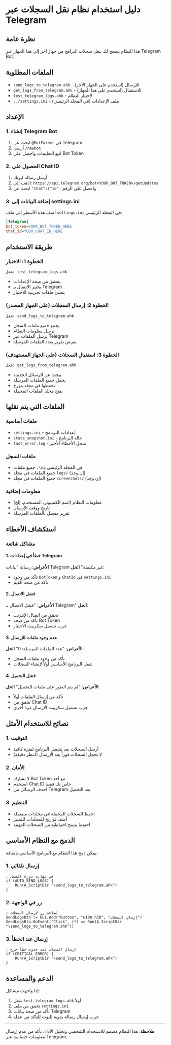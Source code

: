 # دليل استخدام نظام نقل السجلات عبر Telegram

## نظرة عامة
هذا النظام يسمح لك بنقل سجلات البرامج من جهاز آخر إلى هذا الجهاز عبر Telegram Bot.

## الملفات المطلوبة
- `send_logs_to_telegram.ahk` - للإرسال (استخدم على الجهاز الآخر)
- `get_logs_from_telegram.ahk` - للاستقبال (استخدم على هذا الجهاز)
- `test_telegram_logs.ahk` - لاختبار النظام
- `../settings.ini` - ملف الإعدادات (في المجلد الرئيسي)

## الإعداد

### 1. إنشاء Telegram Bot
1. ابحث عن `@BotFather` في Telegram
2. أرسل `/newbot`
3. اتبع التعليمات واحصل على Bot Token

### 2. الحصول على Chat ID
1. أرسل رسالة لبوتك
2. اذهب إلى: `https://api.telegram.org/bot<YOUR_BOT_TOKEN>/getUpdates`
3. ابحث عن `"chat":{"id":` واحصل على الرقم

### 3. إضافة البيانات إلى settings.ini
أضف هذه الأسطر إلى ملف `settings.ini` في المجلد الرئيسي:
```ini
[Telegram]
bot_token=YOUR_BOT_TOKEN_HERE
chat_id=YOUR_CHAT_ID_HERE
```

## طريقة الاستخدام

### الخطوة 1: الاختبار
```
شغل: test_telegram_logs.ahk
```
- يتحقق من صحة الإعدادات
- يختبر الاتصال بـ Telegram
- ينشئ ملفات تجريبية للاختبار

### الخطوة 2: إرسال السجلات (على الجهاز المصدر)
```
شغل: send_logs_to_telegram.ahk
```
- يجمع جميع ملفات السجل
- يرسل معلومات النظام
- يرسل الملفات عبر Telegram
- يعرض تقرير بعدد الملفات المرسلة

### الخطوة 3: استقبال السجلات (على الجهاز المستهدف)
```
شغل: get_logs_from_telegram.ahk
```
- يبحث عن الرسائل الجديدة
- يحمل جميع الملفات المرسلة
- يحفظها في مجلد مؤرخ
- يفتح مجلد الملفات المحملة

## الملفات التي يتم نقلها

### ملفات أساسية
- `settings.ini` - إعدادات البرنامج
- `state_snapshot.ini` - حالة البرنامج
- `last_error.log` - سجل الأخطاء الأخير

### ملفات السجل
- جميع ملفات `.log` في المجلد الرئيسي
- جميع الملفات في مجلد `logs/` (إن وجد)
- جميع الملفات في مجلد `screenshots/` (إن وجد)

### معلومات إضافية
- معلومات النظام (اسم الكمبيوتر، المستخدم، إلخ)
- تاريخ ووقت الإرسال
- تقرير مفصل بالملفات المرسلة

## استكشاف الأخطاء

### مشاكل شائعة

#### 1. خطأ في إعدادات Telegram
**الأعراض**: رسالة "بيانات Telegram غير مكتملة"
**الحل**: 
- تأكد من وجود `BotToken` و `ChatId` في `settings.ini`
- تأكد من صحة القيم

#### 2. فشل الاتصال
**الأعراض**: "فشل الاتصال بـ Telegram"
**الحل**:
- تحقق من اتصال الإنترنت
- تأكد من صحة Bot Token
- جرب تشغيل سكريبت الاختبار

#### 3. عدم وجود ملفات للإرسال
**الأعراض**: "عدد الملفات المرسلة: 0"
**الحل**:
- تأكد من وجود ملفات السجل
- شغل البرنامج الأساسي أولاً لإنشاء السجلات

#### 4. فشل التحميل
**الأعراض**: "لم يتم العثور على ملفات للتحميل"
**الحل**:
- تأكد من إرسال الملفات أولاً
- تحقق من Chat ID
- جرب تشغيل سكريبت الإرسال مرة أخرى

## نصائح للاستخدام الأمثل

### 1. التوقيت
- أرسل السجلات بعد تشغيل البرنامج لفترة كافية
- لا تحمل السجلات فوراً بعد الإرسال (انتظر دقيقة)

### 2. الأمان
- لا تشارك Bot Token مع أحد
- استخدم Chat ID خاص بك فقط
- احذف الرسائل من Telegram بعد التحميل

### 3. التنظيم
- احفظ السجلات المحملة في مجلدات منفصلة
- أضف تواريخ للمجلدات للتمييز
- احتفظ بنسخ احتياطية من السجلات المهمة

## الدمج مع النظام الأساسي

يمكن دمج هذا النظام مع البرنامج الأساسي بإضافة:

### 1. إرسال تلقائي
```autohotkey
; في نهاية دورة العمل
if (AUTO_SEND_LOGS) {
    Run(A_ScriptDir "\send_logs_to_telegram.ahk")
}
```

### 2. زر في الواجهة
```autohotkey
; إضافة زر لإرسال السجلات
SendLogsBtn := Gui.Add("Button", "w100 h30", "إرسال السجلات")
SendLogsBtn.OnEvent("Click", (*) => Run(A_ScriptDir "\send_logs_to_telegram.ahk"))
```

### 3. إرسال عند الخطأ
```autohotkey
; إرسال السجلات عند حدوث خطأ حرج
if (CRITICAL_ERROR) {
    Run(A_ScriptDir "\send_logs_to_telegram.ahk")
}
```

## الدعم والمساعدة

إذا واجهت مشاكل:
1. شغل `test_telegram_logs.ahk` أولاً
2. تحقق من ملف `settings.ini`
3. تأكد من صحة بيانات Telegram
4. جرب إرسال رسالة يدوية للبوت للتأكد من عمله

---

**ملاحظة**: هذا النظام مصمم للاستخدام الشخصي وتحليل الأداء. تأكد من عدم إرسال معلومات حساسة عبر Telegram.